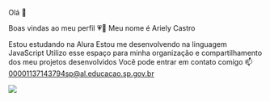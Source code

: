 Olá 💞

Boas vindas ao meu perfil 💗💓
Meu nome é Ariely Castro

Estou estudando na Alura
Estou me desenvolvendo na linguagem JavaScript
Utilizo esse espaço para minha organização e compartilhamento dos meu projetos desenvolvidos
Você pode entrar em contato comigo 📫
00001137143794sp@al.educacao.sp.gov.br

![](content://media/external/downloads/26)
